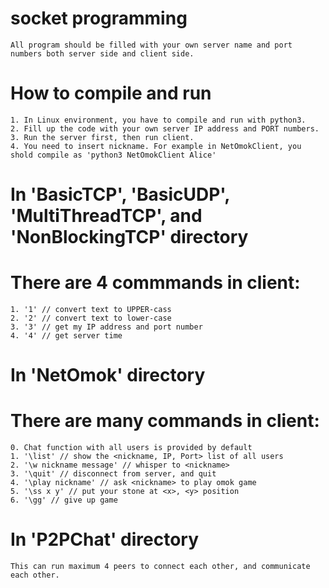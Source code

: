 # socket programming
    All program should be filled with your own server name and port numbers both server side and client side.


# How to compile and run
    1. In Linux environment, you have to compile and run with python3.
    2. Fill up the code with your own server IP address and PORT numbers.
    3. Run the server first, then run client.
    4. You need to insert nickname. For example in NetOmokClient, you shold compile as 'python3 NetOmokClient Alice'


# In 'BasicTCP', 'BasicUDP', 'MultiThreadTCP', and 'NonBlockingTCP' directory
   # There are 4 commmands in client:
    1. '1' // convert text to UPPER-cass
    2. '2' // convert text to lower-case
    3. '3' // get my IP address and port number
    4. '4' // get server time


# In 'NetOmok' directory
   # There are many commands in client:
    0. Chat function with all users is provided by default
    1. '\list' // show the <nickname, IP, Port> list of all users
    2. '\w nickname message' // whisper to <nickname>
    3. '\quit' // disconnect from server, and quit
    4. '\play nickname' // ask <nickname> to play omok game
    5. '\ss x y' // put your stone at <x>, <y> position
    6. '\gg' // give up game

# In 'P2PChat' directory
    This can run maximum 4 peers to connect each other, and communicate each other.
